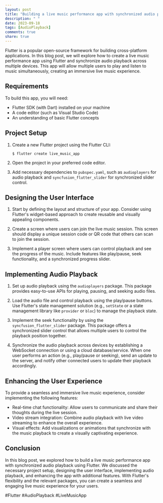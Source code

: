```yaml
---
layout: post
title: "Building a live music performance app with synchronized audio playback in Flutter"
description: " "
date: 2023-09-18
tags: [AudioPlayback]
comments: true
share: true
---
```


Flutter is a popular open-source framework for building cross-platform applications. In this blog post, we will explore how to create a live music performance app using Flutter and synchronize audio playback across multiple devices. This app will allow multiple users to play and listen to music simultaneously, creating an immersive live music experience.

## Requirements
To build this app, you will need:
- Flutter SDK (with Dart) installed on your machine
- A code editor (such as Visual Studio Code)
- An understanding of basic Flutter concepts

## Project Setup
1. Create a new Flutter project using the Flutter CLI:
   ```
   $ flutter create live_music_app
   ```

2. Open the project in your preferred code editor.

3. Add necessary dependencies to `pubspec.yaml`, such as `audioplayers` for audio playback and `syncfusion_flutter_slider` for synchronized slider control.

## Designing the User Interface
1. Start by defining the layout and structure of your app. Consider using Flutter's widget-based approach to create reusable and visually appealing components.

2. Create a screen where users can join the live music session. This screen should display a unique session code or QR code that others can scan to join the session.

3. Implement a player screen where users can control playback and see the progress of the music. Include features like play/pause, seek functionality, and a synchronized progress slider.

## Implementing Audio Playback
1. Set up audio playback using the `audioplayers` package. This package provides easy-to-use APIs for playing, pausing, and seeking audio files.

2. Load the audio file and control playback using the play/pause buttons. Use Flutter's state management solution (e.g., `setState` or a state management library like `provider` or `bloc`) to manage the playback state.

3. Implement the seek functionality by using the `syncfusion_flutter_slider` package. This package offers a synchronized slider control that allows multiple users to control the playback position together.

4. Synchronize the audio playback across devices by establishing a WebSocket connection or using a cloud database/service. When one user performs an action (e.g., play/pause or seeking), send an update to the server, and notify other connected users to update their playback accordingly.

## Enhancing the User Experience
To provide a seamless and immersive live music experience, consider implementing the following features:

- Real-time chat functionality: Allow users to communicate and share their thoughts during the live session.
- Video stream integration: Combine audio playback with live video streaming to enhance the overall experience.
- Visual effects: Add visualizations or animations that synchronize with the music playback to create a visually captivating experience.

## Conclusion
In this blog post, we explored how to build a live music performance app with synchronized audio playback using Flutter. We discussed the necessary project setup, designing the user interface, implementing audio playback, and enhancing the app with additional features. With Flutter's flexibility and the relevant packages, you can create a seamless and engaging live music experience for your users.

#Flutter #AudioPlayback #LiveMusicApp